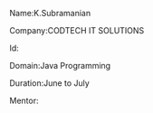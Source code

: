 Name:K.Subramanian

Company:CODTECH IT SOLUTIONS

Id:

Domain:Java Programming

Duration:June to July

Mentor:
